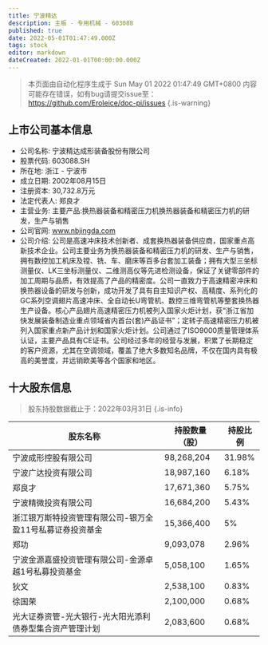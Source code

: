```yaml
---
title: 宁波精达
description: 主板 - 专用机械 - 603088
published: true
date: 2022-05-01T01:47:49.000Z
tags: stock
editor: markdown
dateCreated: 2022-01-01T00:00:00.000Z
---
```


> 本页面由自动化程序生成于 Sun May 01 2022 01:47:49 GMT+0800
> 内容可能存在错误，如有bug请提交issue至：https://github.com/Eroleice/doc-pi/issues
{.is-warning}

## 上市公司基本信息
- 公司名称: 宁波精达成形装备股份有限公司
- 股票代码: 603088.SH
- 所在地: 浙江 - 宁波市
- 成立日期: 2002年08月15日
- 注册资本: 30,732.8万元
- 法定代表人: 郑良才
- 主营业务: 主要产品:换热器装备和精密压力机换热器装备和精密压力机的研发，生产与销售
- 公司官网: www.nbjingda.com
- 公司介绍: 公司是高速冲床技术创新者、成套换热器装备供应商，国家重点高新技术企业。公司主要业务为换热器装备和精密压力机的研发、生产与销售，拥有数控加工机床及镗、铣、车、磨床等百多台套加工装备；拥有大型三坐标测量仪、LK三坐标测量仪、二维测高仪等先进检测设备，保证了关键零部件的加工周期与品质，有效提高了产品的精密度。公司一直致力于高速精密冲床和换热器设备的研发与创新，成功开发了具有自主知识产权、高精度、系列化的GC系列空调翅片高速冲床、全自动长U弯管机、数控三维弯管机等整套换热器生产设备。核心产品翅片高速精密压力机被列入国家火炬计划，获“浙江省加快发展装备制造业重点领域省内首台(套)产品证书”；定转子高速精密压力机被列入国家重点新产品计划和国家火炬计划。公司通过了ISO9000质量管理体系认证，主要产品具有CE证书。公司经过多年的经营与发展，积累了长期稳定的客户资源，尤其在空调领域，覆盖了绝大多数知名品牌，不仅在国内具有极高的美誉度，并远销欧美等各个国家和地区。


## 十大股东信息
> 股东持股数据截止于：2022年03月31日
{.is-info}

| 股东名称 | 持股数量（股） | 持股比例 |
| --- | --- | --- |
| 宁波成形控股有限公司 | 98,268,204 | 31.98% |
| 宁波广达投资有限公司 | 18,987,160 | 6.18% |
| 郑良才 | 17,671,360 | 5.75% |
| 宁波精微投资有限公司 | 16,684,200 | 5.43% |
| 浙江银万斯特投资管理有限公司-银万全盈11号私募证券投资基金 | 15,366,400 | 5% |
| 郑功 | 9,093,078 | 2.96% |
| 宁波金源嘉盛投资管理有限公司-金源卓越1号私募投资基金 | 5,058,100 | 1.65% |
| 狄文 | 2,538,100 | 0.83% |
| 徐国荣 | 2,100,000 | 0.68% |
| 光大证券资管-光大银行-光大阳光添利债券型集合资产管理计划 | 2,083,600 | 0.68% |




